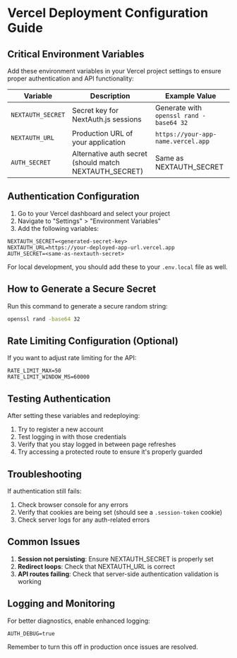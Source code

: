 # Vercel Deployment Configuration Guide

## Critical Environment Variables

Add these environment variables in your Vercel project settings to ensure proper authentication and API functionality:

| Variable          | Description                                            | Example Value                           |
| ----------------- | ------------------------------------------------------ | --------------------------------------- |
| `NEXTAUTH_SECRET` | Secret key for NextAuth.js sessions                    | Generate with `openssl rand -base64 32` |
| `NEXTAUTH_URL`    | Production URL of your application                     | `https://your-app-name.vercel.app`      |
| `AUTH_SECRET`     | Alternative auth secret (should match NEXTAUTH_SECRET) | Same as NEXTAUTH_SECRET                 |

## Authentication Configuration

1. Go to your Vercel dashboard and select your project
2. Navigate to "Settings" > "Environment Variables"
3. Add the following variables:

```
NEXTAUTH_SECRET=<generated-secret-key>
NEXTAUTH_URL=https://your-deployed-app-url.vercel.app
AUTH_SECRET=<same-as-nextauth-secret>
```

For local development, you should add these to your `.env.local` file as well.

## How to Generate a Secure Secret

Run this command to generate a secure random string:

```bash
openssl rand -base64 32
```

## Rate Limiting Configuration (Optional)

If you want to adjust rate limiting for the API:

```
RATE_LIMIT_MAX=50
RATE_LIMIT_WINDOW_MS=60000
```

## Testing Authentication

After setting these variables and redeploying:

1. Try to register a new account
2. Test logging in with those credentials
3. Verify that you stay logged in between page refreshes
4. Try accessing a protected route to ensure it's properly guarded

## Troubleshooting

If authentication still fails:

1. Check browser console for any errors
2. Verify that cookies are being set (should see a `.session-token` cookie)
3. Check server logs for any auth-related errors

## Common Issues

1. **Session not persisting**: Ensure NEXTAUTH_SECRET is properly set
2. **Redirect loops**: Check that NEXTAUTH_URL is correct
3. **API routes failing**: Check that server-side authentication validation is working

## Logging and Monitoring

For better diagnostics, enable enhanced logging:

```
AUTH_DEBUG=true
```

Remember to turn this off in production once issues are resolved.
